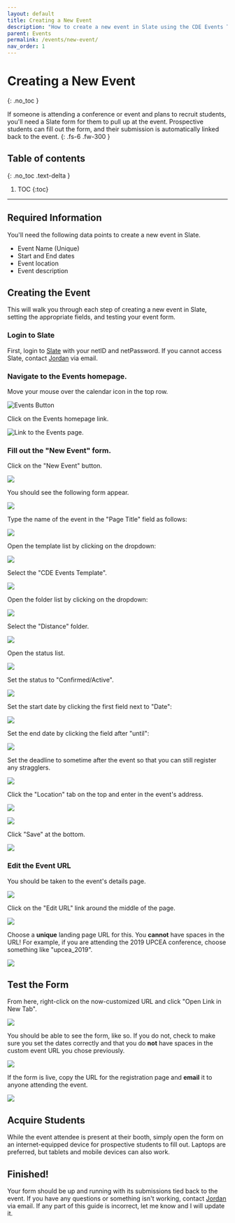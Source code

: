 ```yaml
---
layout: default
title: Creating a New Event
description: "How to create a new event in Slate using the CDE Events Template"
parent: Events
permalink: /events/new-event/
nav_order: 1
---
```


# Creating a New Event
{: .no_toc }

If someone is attending a conference or event and plans to recruit students, you'll need a Slate form for them to pull up at the event. Prospective students can fill out the form, and their submission is automatically linked back to the event.
{: .fs-6 .fw-300 }

## Table of contents
{: .no_toc .text-delta }

1. TOC
{:toc}

---

## Required Information
You'll need the following data points to create a new event in Slate.

* Event Name (Unique)
* Start and End dates
* Event location
* Event description

## Creating the Event
This will walk you through each step of creating a new event in Slate, setting the appropriate fields, and testing your event form.

### Login to Slate
First, login to [Slate](https://goto.msstate.edu/manage) with your netID and netPassword. If you cannot access Slate, contact [Jordan](mailto:jordan.scruggs@msstate.edu) via email.

### Navigate to the Events homepage.
Move your mouse over the calendar icon in the top row.

![Events Button](/assets/images/events/events_nav.png)

Click on the Events homepage link.

![Link to the Events page.](/assets/images/events/events_nav2.png)

### Fill out the "New Event" form.
Click on the "New Event" button. 

![](/assets/images/events/new_event_button.png)

You should see the following form appear.

![](/assets/images/events/blank_form.png)

Type the name of the event in the "Page Title" field as follows:

![](/assets/images/events/event_name.png)

Open the template list by clicking on the dropdown:

![](/assets/images/events/template_dropdown.png)

Select the "CDE Events Template".

![](/assets/images/events/template_select.png)

Open the folder list by clicking on the dropdown:

![](/assets/images/events/folder_dropdown.png)

Select the "Distance" folder.

![](/assets/images/events/folder_select.png)

Open the status list.

![](/assets/images/events/status_dropdown.png)

Set the status to "Confirmed/Active".

![](/assets/images/events/status_select.png)

Set the start date by clicking the first field next to "Date":

![](/assets/images/events/start_date_select.png)

Set the end date by clicking the field after "until":

![](/assets/images/events/end_date_select.png)

Set the deadline to sometime after the event so that you can still register any stragglers.

![](/assets/images/events/deadline_date_select.png)

Click the "Location" tab on the top and enter in the event's address.

![](/assets/images/events/location.png)

![](/assets/images/events/location_data.png)

Click "Save" at the bottom.

![](/assets/images/events/save.png)

### Edit the Event URL

You should be taken to the event's details page.

![](/assets/images/events/event_details.png)

Click on the "Edit URL" link around the middle of the page.

![](/assets/images/events/edit_url.png)

Choose a **unique** landing page URL for this. You **cannot** have spaces in the URL!  For example, if you are attending the 2019 UPCEA conference, choose something like "upcea_2019".

![](/assets/images/events/url_field.png)


## Test the Form
From here, right-click on the now-customized URL and click "Open Link in New Tab". 

![](/assets/images/events/link_new_tab.png)

You should be able to see the form, like so. If you do not, check to make sure you set the dates correctly and that you do **not** have spaces in the custom event URL you chose previously.

![](/assets/images/events/event_form.png)

If the form is live, copy the URL for the registration page and **email** it to anyone attending the event.

![](/assets/images/events/copy_link.png)

## Acquire Students
While the event attendee is present at their booth, simply open the form on an internet-equipped device for prospective students to fill out. Laptops are preferred, but tablets and mobile devices can also work.


## Finished!
Your form should be up and running with its submissions tied back to the event. If you have any questions or something isn't working, contact [Jordan](mailto:jordan.scruggs@msstate.edu) via email.  If any part of this guide is incorrect, let me know and I will update it.
